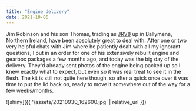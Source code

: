```yaml
---
title: "Engine delivery"
date: 2021-10-06
---
```


Jim Robinson and his son Thomas, trading as [JRV8](https://www.jrv8.co.uk/) up in Ballymena, Northern Ireland, have been absolutely great to deal with. After one or two very helpful chats with Jim where he patiently dealt with all my ignorant questions, I put in an order for one of his extensively rebuilt engine and gearbox packages a few months ago, and today was the big day of the delivery. They'd already sent photos of the engine being packed up so I knew exactly what to expect, but even so it was real treat to see it in the flesh. The kit is still not quite here though, so after a quick once over it was time to put the lid back on, ready to move it somewhere out of the way for a few weeks/months.

![shiny]({{ '/assets/20210930_162600.jpg' | relative_url }})
